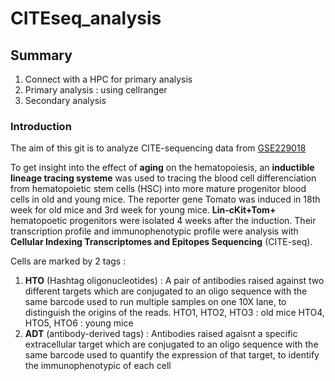 # CITEseq_analysis

## Summary
1. Connect with a HPC for primary analysis
2. Primary analysis : using cellranger
3. Secondary analysis 

### Introduction 

The aim of this git is to analyze CITE-sequencing data from [GSE229018](https://www.ncbi.nlm.nih.gov/geo/query/acc.cgi?acc=GSE229018)

To get insight into the effect of **aging** on the hematopoiesis, an **inductible lineage tracing systeme** was used to tracing the blood cell differenciation from hematopoietic stem cells (HSC) into more mature progenitor blood cells in old and young mice. The reporter gene Tomato was induced in 18th week for old mice and 3rd week for young mice. **Lin-cKit+Tom+** hematopoetic progenitors were isolated 4 weeks after the induction. Their transcription profile and immunophenotypic profile were analysis with **Cellular Indexing Transcriptomes and Epitopes Sequencing** (CITE-seq). 

Cells are marked by 2 tags : 
  1. **HTO** (Hashtag oligonucleotides) : A pair of antibodies raised against two different targets which are conjugated to an oligo sequence with the same barcode used to run multiple samples on one 10X lane, to distinguish the origins of the reads.
       HTO1, HTO2, HTO3 : old mice
       HTO4, HTO5, HTO6 : young mice
  2. **ADT** (antibody-derived tags) : Antibodies raised agaisnt a specific extracellular target which are conjugated to an oligo sequence with the same barcode used to quantify the expression of that target, to identify the immunophenotypic of each cell 



